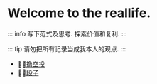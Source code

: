 # Welcome to the reallife.

::: info
写下范式及思考.
探索价值和复利.
:::

::: tip
请勿把所有记录当成我本人的观点.
:::

- :tada::tada:[撸空投](./airdrops/index.md)
- :tada::tada:[段子](./duanzi/index.md)